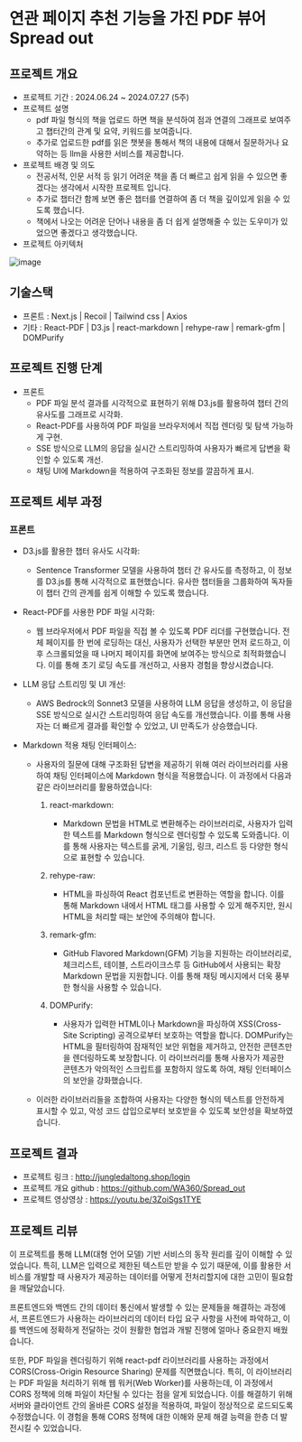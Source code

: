 # **연관 페이지 추천 기능을 가진 PDF 뷰어 Spread out**

## 프로젝트 개요

- 프로젝트 기간 :  2024.06.24 ~ 2024.07.27 (5주)
- 프로젝트 설명
    - pdf 파일 형식의 책을 업로드 하면 책을 분석하여 점과 연결의 그래프로 보여주고 챕터간의 관계 및 요약, 키워드를 보여줍니다.
    - 추가로 업로드한 pdf를 읽은 챗봇을 통해서 책의 내용에 대해서 질문하거나 요약하는 등 llm을 사용한 서비스를 제공합니다.
- 프로젝트 배경 및 의도
    - 전공서적, 인문 서적 등 읽기 어려운 책을 좀 더 빠르고 쉽게 읽을 수 있으면 좋겠다는 생각에서 시작한 프로젝트 입니다.
    - 추가로 챕터간 함께 보면 좋은 챕터를 연결하여 좀 더 책을 깊이있게 읽을 수 있도록 했습니다.
    - 책에서 나오는 어려운 단어나 내용을 좀 더 쉽게 설명해줄 수 있는 도우미가 있었으면 좋겠다고 생각했습니다.
- 프로젝트 아키텍처

![image](https://github.com/user-attachments/assets/0b8cf4ee-c035-4bea-a385-7ddbd79df209)

## 기술스택

- 프론트 : Next.js | Recoil | Tailwind css | Axios
- 기타 : React-PDF | D3.js | react-markdown | rehype-raw | remark-gfm | DOMPurify

## 프로젝트 진행 단계

- 프론트
  - PDF 파일 분석 결과를 시각적으로 표현하기 위해 D3.js를 활용하여 챕터 간의 유사도를 그래프로 시각화.
  - React-PDF를 사용하여 PDF 파일을 브라우저에서 직접 렌더링 및 탐색 가능하게 구현.
  - SSE 방식으로 LLM의 응답을 실시간 스트리밍하여 사용자가 빠르게 답변을 확인할 수 있도록 개선.
  - 채팅 UI에 Markdown을 적용하여 구조화된 정보를 깔끔하게 표시.

## 프로젝트 세부 과정

### 프론트
- D3.js를 활용한 챕터 유사도 시각화:
  - Sentence Transformer 모델을 사용하여 챕터 간 유사도를 측정하고, 이 정보를 D3.js를 통해 시각적으로 표현했습니다. 유사한 챕터들을 그룹화하여 독자들이 챕터 간의 관계를 쉽게 이해할 수 있도록 했습니다.

- React-PDF를 사용한 PDF 파일 시각화:
  - 웹 브라우저에서 PDF 파일을 직접 볼 수 있도록 PDF 리더를 구현했습니다. 전체 페이지를 한 번에 로딩하는 대신, 사용자가 선택한 부분만 먼저 로드하고, 이후 스크롤되었을 때 나머지 페이지를 화면에 보여주는 방식으로 최적화했습니다. 이를 통해 초기 로딩 속도를 개선하고, 사용자 경험을 향상시켰습니다.

- LLM 응답 스트리밍 및 UI 개선:
  - AWS Bedrock의 Sonnet3 모델을 사용하여 LLM 응답을 생성하고, 이 응답을 SSE 방식으로 실시간 스트리밍하여 응답 속도를 개선했습니다. 이를 통해 사용자는 더 빠르게 결과를 확인할 수 있었고, UI 만족도가 상승했습니다.

- Markdown 적용 채팅 인터페이스:
  - 사용자의 질문에 대해 구조화된 답변을 제공하기 위해 여러 라이브러리를 사용하여 채팅 인터페이스에 Markdown 형식을 적용했습니다. 이 과정에서 다음과 같은 라이브러리를 활용하였습니다:
  
    1. react-markdown:
          - Markdown 문법을 HTML로 변환해주는 라이브러리로, 사용자가 입력한 텍스트를 Markdown 형식으로 렌더링할 수 있도록 도와줍니다. 이를 통해 사용자는 텍스트를 굵게, 기울임, 링크, 리스트 등 다양한 형식으로 표현할 수 있습니다.

    2. rehype-raw:
          - HTML을 파싱하여 React 컴포넌트로 변환하는 역할을 합니다. 이를 통해 Markdown 내에서 HTML 태그를 사용할 수 있게 해주지만, 원시 HTML을 처리할 때는 보안에 주의해야 합니다.

    3. remark-gfm:
          - GitHub Flavored Markdown(GFM) 기능을 지원하는 라이브러리로, 체크리스트, 테이블, 스트라이크스루 등 GitHub에서 사용되는 확장 Markdown 문법을 지원합니다. 이를 통해 채팅 메시지에서 더욱 풍부한 형식을 사용할 수 있습니다.

    4. DOMPurify:
          - 사용자가 입력한 HTML이나 Markdown을 파싱하여 XSS(Cross-Site Scripting) 공격으로부터 보호하는 역할을 합니다. DOMPurify는 HTML을 필터링하여 잠재적인 보안 위협을 제거하고, 안전한 콘텐츠만을 렌더링하도록 보장합니다. 이 라이브러리를 통해 사용자가 제공한 콘텐츠가 악의적인 스크립트를 포함하지 않도록 하여, 채팅 인터페이스의 보안을 강화했습니다.

   - 이러한 라이브러리들을 조합하여 사용자는 다양한 형식의 텍스트를 안전하게 표시할 수 있고, 악성 코드 삽입으로부터 보호받을 수 있도록 보안성을 확보하였습니다.

## 프로젝트 결과
- 프로젝트 링크 : http://jungledaltong.shop/login
- 프로젝트 개요 github : https://github.com/WA360/Spread_out
- 프로젝트 영상영상 : https://youtu.be/3ZoiSgs1TYE
  
## 프로젝트 리뷰
이 프로젝트를 통해 LLM(대형 언어 모델) 기반 서비스의 동작 원리를 깊이 이해할 수 있었습니다. 특히, LLM은 입력으로 제한된 텍스트만 받을 수 있기 때문에, 이를 활용한 서비스를 개발할 때 사용자가 제공하는 데이터를 어떻게 전처리할지에 대한 고민이 필요함을 깨달았습니다.

프론트엔드와 백엔드 간의 데이터 통신에서 발생할 수 있는 문제들을 해결하는 과정에서, 프론트엔드가 사용하는 라이브러리의 데이터 타입 요구 사항을 사전에 파악하고, 이를 백엔드에 정확하게 전달하는 것이 원활한 협업과 개발 진행에 얼마나 중요한지 배웠습니다.

또한, PDF 파일을 렌더링하기 위해 react-pdf 라이브러리를 사용하는 과정에서 CORS(Cross-Origin Resource Sharing) 문제를 직면했습니다. 특히, 이 라이브러리는 PDF 파일을 처리하기 위해 웹 워커(Web Worker)를 사용하는데, 이 과정에서 CORS 정책에 의해 파일이 차단될 수 있다는 점을 알게 되었습니다. 이를 해결하기 위해 서버와 클라이언트 간의 올바른 CORS 설정을 적용하여, 파일이 정상적으로 로드되도록 수정했습니다. 이 경험을 통해 CORS 정책에 대한 이해와 문제 해결 능력을 한층 더 발전시킬 수 있었습니다.
